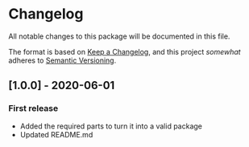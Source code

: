 # Changelog
All notable changes to this package will be documented in this file.

The format is based on [Keep a Changelog](http://keepachangelog.com/en/1.0.0/), and this project *somewhat* adheres to [Semantic Versioning](http://semver.org/spec/v2.0.0.html).

## [1.0.0] - 2020-06-01
### First release
 - Added the required parts to turn it into a valid package
 - Updated README.md